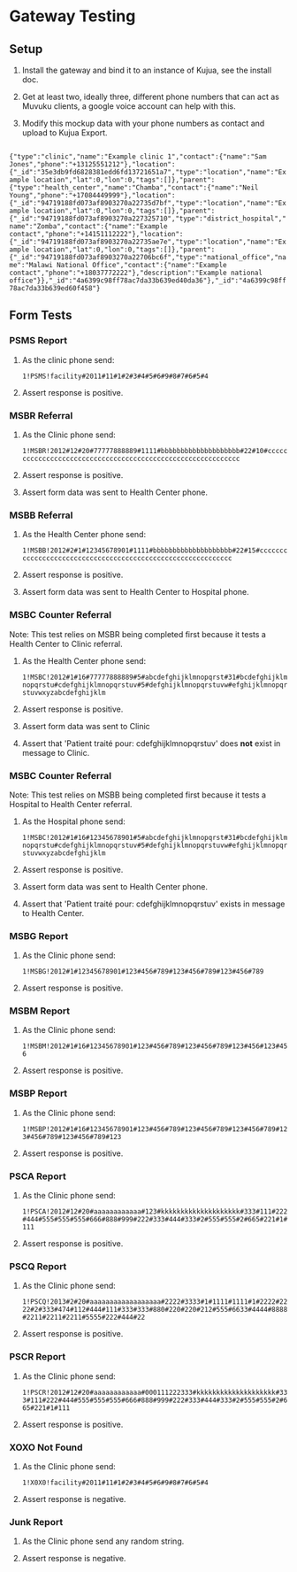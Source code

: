 # Gateway Testing

## Setup

1. Install the gateway and bind it to an instance of Kujua, see the install doc.

2. Get at least two, ideally three, different phone numbers that can act as
Muvuku clients, a google voice account can help with this.

3. Modify this mockup data with your phone numbers as contact and upload to
Kujua Export.

<code class="shorten">
{"type":"clinic","name":"Example clinic 1","contact":{"name":"Sam Jones","phone":"+13125551212"},"location":{"_id":"35e3db9fd6828381edd6fd13721651a7","type":"location","name":"Example location","lat":0,"lon":0,"tags":[]},"parent":{"type":"health_center","name":"Chamba","contact":{"name":"Neil Young","phone":"+17084449999"},"location":{"_id":"94719188fd073af8903270a22735d7bf","type":"location","name":"Example location","lat":0,"lon":0,"tags":[]},"parent":{"_id":"94719188fd073af8903270a227325710","type":"district_hospital","name":"Zomba","contact":{"name":"Example contact","phone":"+14151112222"},"location":{"_id":"94719188fd073af8903270a22735ae7e","type":"location","name":"Example location","lat":0,"lon":0,"tags":[]},"parent":{"_id":"94719188fd073af8903270a22706bc6f","type":"national_office","name":"Malawi National Office","contact":{"name":"Example contact","phone":"+18037772222"},"description":"Example national office"}},"_id":"4a6399c98ff78ac7da33b639ed40da36"},"_id":"4a6399c98ff78ac7da33b639ed60f458"}
</code>

## Form Tests

### PSMS Report

1. As the clinic phone send:
    
    `1!PSMS!facility#2011#11#1#2#3#4#5#6#9#8#7#6#5#4`

2. Assert response is positive.

### MSBR Referral

1. As the Clinic phone send:

    `1!MSBR!2012#12#20#77777888889#1111#bbbbbbbbbbbbbbbbbbbb#22#10#cccccccccccccccccccccccccccccccccccccccccccccccccccccccccccc`

2. Assert response is positive.

3. Assert form data was sent to Health Center phone.

### MSBB Referral

1. As the Health Center phone send:

    `1!MSBB!2012#2#1#12345678901#1111#bbbbbbbbbbbbbbbbbbbb#22#15#cccccccccccccccccccccccccccccccccccccccccccccccccccccccccccc`

2. Assert response is positive.

3. Assert form data was sent to Health Center to Hospital phone.

### MSBC Counter Referral 

Note: This test relies on MSBR being completed first because it tests a Health
Center to Clinic referral.

1. As the Health Center phone send:

    `1!MSBC!2012#1#16#77777888889#5#abcdefghijklmnopqrst#31#bcdefghijklmnopqrstu#cdefghijklmnopqrstuv#5#defghijklmnopqrstuvw#efghijklmnopqrstuvwxyzabcdefghijklm`

2. Assert response is positive.

3. Assert form data was sent to Clinic

4. Assert that 'Patient traité pour: cdefghijklmnopqrstuv' does **not** exist in message to Clinic.

### MSBC Counter Referral 

Note: This test relies on MSBB being completed first because it tests a
Hospital to Health Center referral.

1. As the Hospital phone send:

    `1!MSBC!2012#1#16#12345678901#5#abcdefghijklmnopqrst#31#bcdefghijklmnopqrstu#cdefghijklmnopqrstuv#5#defghijklmnopqrstuvw#efghijklmnopqrstuvwxyzabcdefghijklm`

2. Assert response is positive.

3. Assert form data was sent to Health Center phone.

4. Assert that 'Patient traité pour: cdefghijklmnopqrstuv' exists in message to Health Center.

### MSBG Report

1. As the Clinic phone send:

    `1!MSBG!2012#1#12345678901#123#456#789#123#456#789#123#456#789`

2. Assert response is positive.

### MSBM Report

1. As the Clinic phone send:

    `1!MSBM!2012#1#16#12345678901#123#456#789#123#456#789#123#456#123#456`

2. Assert response is positive.

### MSBP Report

1. As the Clinic phone send:

    `1!MSBP!2012#1#16#12345678901#123#456#789#123#456#789#123#456#789#123#456#789#123#456#789#123`

2. Assert response is positive.

### PSCA  Report

1. As the Clinic phone send:

    `1!PSCA!2012#12#20#aaaaaaaaaaaa#123#kkkkkkkkkkkkkkkkkkkk#333#111#222#444#555#555#555#666#888#999#222#333#444#333#2#555#555#2#665#221#1#111`

2. Assert response is positive.

### PSCQ Report

1. As the Clinic phone send:

    `1!PSCQ!2013#2#20#aaaaaaaaaaaaaaaaaa#2222#3333#1#1111#1111#1#2222#2222#2#333#474#112#444#111#333#333#880#220#220#212#555#6633#4444#8888#2211#2211#2211#5555#222#444#22`

2. Assert response is positive.

### PSCR Report

1. As the Clinic phone send:

    `1!PSCR!2012#12#20#aaaaaaaaaaaa#000111222333#kkkkkkkkkkkkkkkkkkkk#333#111#222#444#555#555#555#666#888#999#222#333#444#333#2#555#555#2#665#221#1#111`

2. Assert response is positive.

### XOXO Not Found 

1. As the Clinic phone send:

    `1!X0X0!facility#2011#11#1#2#3#4#5#6#9#8#7#6#5#4`

2. Assert response is negative.

### Junk Report

1. As the Clinic phone send any random string.

2. Assert response is negative.

